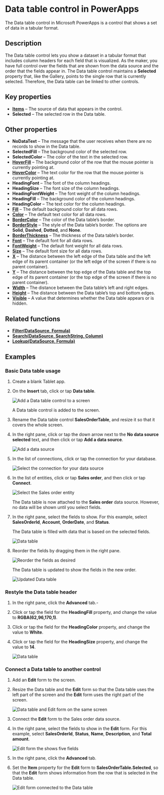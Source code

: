 <properties
	pageTitle="Data table control in PowerApps"
	description="This topic provides information about the Data table control in Microsoft PowerApps."
	services="powerapps"
	documentationCenter="na"
	authors="jasongre"
	manager="kfend"
	editor=""
	tags=""/>

<tags
   ms.service="powerapps"
   ms.devlang="na"
   ms.topic="article"
   ms.tgt_pltfrm="na"
   ms.workload="na"
   ms.date="04/24/2017"
   ms.author="kfend"/>
   
# Data table control in PowerApps

The Data table control in Microsoft PowerApps is a control that shows a set of data in a tabular format.

## Description
The Data table control lets you show a dataset in a tabular format that includes column headers for each field that is visualized. As the maker, you have full control over the fields that are shown from the data source and the order that the fields appear in. The Data table control maintains a **Selected** property that, like the Gallery, points to the single row that is currently selected. Therefore, the Data table can be linked to other controls.
 
## Key properties

+ [**Items**](https://powerapps.microsoft.com/en-us/tutorials/properties-core/ "Items") – The source of data that appears in the control.
+ **Selected** – The selected row in the Data table.

## Other properties

+ **NoDataText** – The message that the user receives when there are no records to show in the Data table.
+ **SelectedFill** – The background color of the selected row.
+ **SelectedColor** – The color of the text in the selected row.
+ [**HoverFill**](https://powerapps.microsoft.com/en-us/tutorials/properties-color-border/ "HoverFill") – The background color of the row that the mouse pointer is currently pointing at.
+ [**HoverColor**](https://powerapps.microsoft.com/en-us/tutorials/properties-color-border/ "HoverColor") – The text color for the row that the mouse pointer is currently pointing at.
+ **HeadingFont** – The font of the column headings.
+ **HeadingSize** – The font size of the column headings.
+ **HeadingFontWeight** – The font weight of the column headings.
+ **HeadingFill** – The background color of the column headings.
+ **HeadingColor** – The text color for the column headings.
+ [**Fill**](https://powerapps.microsoft.com/en-us/tutorials/properties-color-border/ "Fill") – The default background color for all data rows.
+ [**Color**](https://powerapps.microsoft.com/en-us/tutorials/properties-color-border/ "Color") – The default text color for all data rows.
+ [**BorderColor**](https://powerapps.microsoft.com/en-us/tutorials/properties-color-border/ "BorderColor") – The color of the Data table’s border.
+ [**BorderStyle**](https://powerapps.microsoft.com/en-us/tutorials/properties-color-border/ "BorderStyle") – The style of the Data table’s border. The options are **Solid**, **Dashed**, **Dotted**, and **None**.
+ [**BorderThickness**](https://powerapps.microsoft.com/en-us/tutorials/properties-color-border/ "BorderThickness") – The thickness of the Data table’s border.
+ [**Font**](https://powerapps.microsoft.com/en-us/tutorials/properties-text/ "Font") – The default font for all data rows.
+ [**FontWeight**](https://powerapps.microsoft.com/en-us/tutorials/properties-text/ "FontWeight") – The default font weight for all data rows.
+ [**Size**](https://powerapps.microsoft.com/en-us/tutorials/properties-text/ "Size") – The default font size for all data rows.
+ [**X**](https://powerapps.microsoft.com/en-us/tutorials/properties-size-location/ "X") – The distance between the left edge of the Data table and the left edge of its parent container (or the left edge of the screen if there is no parent container).
+ [**Y**](https://powerapps.microsoft.com/en-us/tutorials/properties-size-location/ "Y") – The distance between the top edge of the Data table and the top edge of its parent container (or the top edge of the screen if there is no parent container).
+ [**Width**](https://powerapps.microsoft.com/en-us/tutorials/properties-size-location/ "Width") – The distance between the Data table’s left and right edges.
+ [**Height**](https://powerapps.microsoft.com/en-us/tutorials/properties-size-location/ "Height") – The distance between the Data table’s top and bottom edges.
+ [**Visible**](https://powerapps.microsoft.com/en-us/tutorials/properties-core/ "Visible") – A value that determines whether the Data table appears or is hidden.

## Related functions

+ [**Filter(DataSource, Formula)**](https://powerapps.microsoft.com/en-us/tutorials/function-filter-lookup/ "Filter(DataSource, Formula)")
+ [**Search(DataSource, SearchString, Column)**](https://powerapps.microsoft.com/en-us/tutorials/function-filter-lookup/ "Search(DataSource, SearchString, Column)")
+ [**Lookup(DataSource, Formula)**](https://powerapps.microsoft.com/en-us/tutorials/function-filter-lookup/ "Lookup(DataSource, Formula)")

## Examples
### Basic Data table usage

1. Create a blank Tablet app.
2. On the **Insert** tab, click or tap **Data table**.

   ![Add a Data table control to a screen](media/power-apps-data-table-control/insert-data-table.png)

   A Data table control is added to the screen.

3. Rename the Data table control **SalesOrderTable**, and resize it so that it covers the whole screen.
4. In the right pane, click or tap the down arrow next to the **No data source selected** text, and then click or tap **Add a data source**.

   ![Add a data source](media/power-apps-data-table-control/add-data-to-data-table.png)

5. In the list of connections, click or tap the connection for your database.

   ![Select the connection for your data source](media/power-apps-data-table-control/choose-cds-data-table.png)

6. In the list of entities, click or tap **Sales order**, and then click or tap **Connect**.

   ![Select the **Sales order** entity](media/power-apps-data-table-control/choose-so-data-table.png)

   The Data table is now attached to the **Sales order** data source. However, no data will be shown until you select fields.

7. In the right pane, select the fields to show. For this example, select **SalesOrderId**, **Account**, **OrderDate**, and **Status**.

   The Data table is filled with data that is based on the selected fields.

   ![Data table](media/power-apps-data-table-control/pre-order-data-table.png)

8. Reorder the fields by dragging them in the right pane.

   ![Reorder the fields as desired](media/power-apps-data-table-control/field-reorder-data-table.png)

   The Data table is updated to show the fields in the new order.

   ![Updated Data table](media/power-apps-data-table-control/post-order-data-table.png)

### Restyle the Data table header

1. In the right pane, click the **Advanced** tab.-
2. Click or tap the field for the **HeadingFill** property, and change the value to **RGBA(62,96,170,1)**.
3. Click or tap the field for the **HeadingColor** property, and change the value to **White**.
4. Click or tap the field for the **HeadingSize** property, and change the value to **14**.

   ![Data table](media/power-apps-data-table-control/restyled-data-table.png)

### Connect a Data table to another control

1. Add an **Edit** form to the screen.
2. Resize the Data table and the **Edit** form so that the Data table uses the left part of the screen and the **Edit** form uses the right part of the screen.

   ![Data table and **Edit** form on the same screen](media/power-apps-data-table-control/data-table-empty-form.png)

3. Connect the **Edit** form to the Sales order data source.
4. In the right pane, select the fields to show in the **Edit** form. For this example, select **SalesOrderId**, **Status**, **Name**, **Description**, and **Total amount**.

   ![**Edit** form the shows five fields](media/power-apps-data-table-control/data-table-disconnected-form.png)

3. In the right pane, click the **Advanced** tab.
4. Set the **Item** property for the **Edit** form to **SalesOrderTable.Selected**, so that the **Edit** form shows information from the row that is selected in the Data table.

   ![**Edit** form connected to the Data table](media/power-apps-data-table-control/connected-form-data-table.png)
